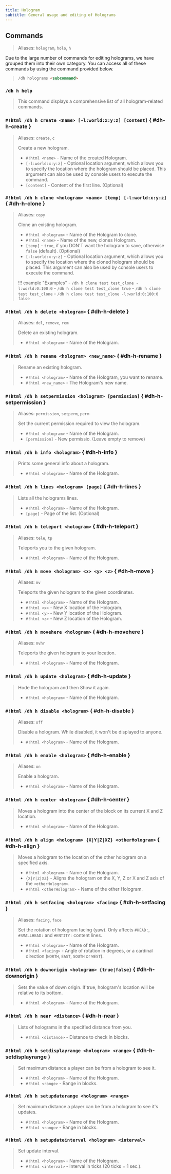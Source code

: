 ```yaml
---
title: Hologram
subtitle: General usage and editing of Holograms
---
```


## Commands

> Aliases: `hologram`, `holo`, `h`

Due to the large number of commands for editing holograms, we have grouped them into their own category. You can access all of these commands by using the command provided below.

> ```html
> /dh holograms <subcommand>
> ```

### `/dh h help`

> This command displays a comprehensive list of all hologram-related commands.

### `#!html /dh h create <name> [-l:world:x:y:z] [content]` { #dh-h-create }

> Aliases: `create`, `c`
> 
> Create a new hologram.
> 
> - `#!html <name>` - Name of the created Hologram.
> - `[-l:world:x:y:z]` - Optional location argument, which allows you to specify the location where the hologram should be placed. This argument can also be used by console users to execute the command.
> - `[content]` - Content of the first line. (Optional)

### `#!html /dh h clone <hologram> <name> [temp] [-l:world:x:y:z]` { #dh-h-clone }

> Aliases: `copy`
> 
> Clone an existing hologram.
> 
> - `#!html <hologram>` - Name of the Hologram to clone.
> - `#!html <name>` - Name of the new, clones Hologram.
> - `[temp]` - `true`, if you DON'T want the hologram to save, otherwise `false` (default). (Optional)
> - `[-l:world:x:y:z]` - Optional location argument, which allows you to specify the location where the cloned hologram should be placed. This argument can also be used by console users to execute the command.
> 
> !!! example "Examples"
>     - `/dh h clone test test_clone -l:world:0:100:0`
>     - `/dh h clone test test_clone true`
>     - `/dh h clone test test_clone`
>     - `/dh h clone test test_clone -l:world:0:100:0 false`

### `#!html /dh h delete <hologram>` { #dh-h-delete }

> Aliases: `del`, `remove`, `rem`
> 
> Delete an existing hologram.
> 
> - `#!html <hologram>` - Name of the Hologram.

### `#!html /dh h rename <hologram> <new_name>` { #dh-h-rename }

> Rename an existing hologram.
> 
> - `#!html <hologram>` - Name of the Hologram, you want to rename.
> - `#!html <new_name>` - The Hologram's new name.

### `#!html /dh h setpermission <hologram> [permission]` { #dh-h-setpermission }

> Aliases: `permission`, `setperm`, `perm`
> 
> Set the current permission required to view the hologram.
> 
> - `#!html <hologram>` - Name of the Hologram.
> - `[permission]` - New permissio. (Leave empty to remove)

### `#!html /dh h info <hologram>` { #dh-h-info }

> Prints some general info about a hologram.
> 
> - `#!html <hologram>` - Name of the Hologram.

### `#!html /dh h lines <hologram> [page]` { #dh-h-lines }

> Lists all the holograms lines.
> 
> - `#!html <hologram>` - Name of the Hologram.
> - `[page]` - Page of the list. (Optional)

### `#!html /dh h teleport <hologram>` { #dh-h-teleport }

> Aliases: `tele`, `tp`
> 
> Teleports you to the given hologram.
> 
> - `#!html <hologram>` - Name of the Hologram.

### `#!html /dh h move <hologram> <x> <y> <z>` { #dh-h-move }

> Aliases: `mv`
> 
> Teleports the given hologram to the given coordinates.
> 
> - `#!html <hologram>` - Name of the Hologram.
> - `#!html <x>` - New X location of the Hologram.
> - `#!html <y>` - New Y location of the Hologram.
> - `#!html <z>` - New Z location of the Hologram.

### `#!html /dh h movehere <hologram>` { #dh-h-movehere }

> Aliases: `mvhr`
> 
> Teleports the given hologram to your location.
> 
> - `#!html <hologram>` - Name of the Hologram.

### `#!html /dh h update <hologram>` { #dh-h-update }

> Hode the hologram and then Show it again.
> 
> - `#!html <hologram>` - Name of the Hologram.

### `#!html /dh h disable <hologram>` { #dh-h-disable }

> Aliases: `off`
> 
> Disable a hologram. While disabled, it won't be displayed to anyone.
> 
> - `#!html <hologram>` - Name of the Hologram.

### `#!html /dh h enable <hologram>` { #dh-h-enable }

> Aliases: `on`
> 
> Enable a hologram.
> 
> - `#!html <hologram>` - Name of the Hologram.

### `#!html /dh h center <hologram>` { #dh-h-center }

> Moves a hologram into the center of the block on its current X and Z location.
> 
> - `#!html <hologram>` - Name of the Hologram.

### `#!html /dh h align <hologram> {X|Y|Z|XZ} <otherHologram>` { #dh-h-align }

> Moves a hologram to the location of the other hologram on a specified axis.
> 
> - `#!html <hologram>` - Name of the Hologram.
> - `{X|Y|Z|XZ}` - Aligns the hologram on the X, Y, Z or X and Z axis of the `<otherHologram>`.
> - `#!html <otherHologram>` - Name of the other Hologram.

### `#!html /dh h setfacing <hologram> <facing>` { #dh-h-setfacing }

> Aliases: `facing`, `face`
> 
> Set the rotation of hologram facing (yaw). Only affects `#HEAD:`, `#SMALLHEAD:` and `#ENTITY:` content lines.
> 
> - `#!html <hologram>` - Name of the Hologram.
> - `#!html <facing>` - Angle of rotation in degrees, or a cardinal direction (`NORTH`, `EAST`, `SOUTH` or `WEST`).

### `#!html /dh h downorigin <hologram> {true|false}` { #dh-h-downorigin }

> Sets the value of down origin. If true, hologram's location will be relative to its bottom.
> 
> - `#!html <hologram>` - Name of the Hologram.

### `#!html /dh h near <distance>` { #dh-h-near }

> Lists of holograms in the specified distance from you.
> 
> - `#!html <distance>` - Distance to check in blocks.

### `#!html /dh h setdisplayrange <hologram> <range>` { #dh-h-setdisplayrange }

> Set maximum distance a player can be from a hologram to see it.
> 
> - `#!html <hologram>` - Name of the Hologram.
> - `#!html <range>` - Range in blocks.

### `#!html /dh h setupdaterange <hologram> <range>`

> Set maximum distance a player can be from a hologram to see it's updates.
> 
> - `#!html <hologram>` - Name of the Hologram.
> - `#!html <range>` - Range in blocks.

### `#!html /dh h setupdateinterval <hologram> <interval>`

> Set update interval.
> 
> - `#!html <hologram>` - Name of the Hologram.
> - `#!html <interval>` - Interval in ticks (20 ticks = 1 sec.).